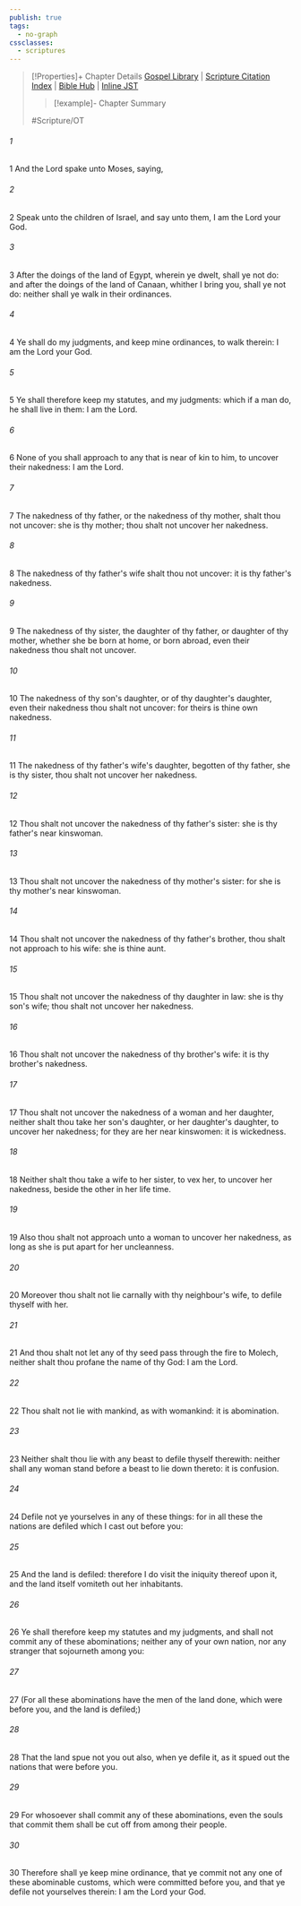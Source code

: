 ```yaml
---
publish: true
tags:
  - no-graph
cssclasses:
  - scriptures
---
```

>[!Properties]+ Chapter Details
>[Gospel Library](https://churchofjesuschrist.org/study/scriptures/ot/lev/18?lang=eng)    |    [Scripture Citation Index](https://scriptures.byu.edu/#06712::c06712)    |    [Bible Hub](https://biblehub.com/leviticus/18.htm)    |    [Inline JST](https://scripturetoolbox.com/html/ic/Leviticus/18.html)
>>[!example]- Chapter Summary
>> 
> 
>
>#Scripture/OT
###### 1
1 And the Lord spake unto Moses, saying,
###### 2
2 Speak unto the children of Israel, and say unto them, I am the Lord your God.
###### 3
3 After the doings of the land of Egypt, wherein ye dwelt, shall ye not do: and after the doings of the land of Canaan, whither I bring you, shall ye not do: neither shall ye walk in their ordinances.
###### 4
4 Ye shall do my judgments, and keep mine ordinances, to walk therein: I am the Lord your God.
###### 5
5 Ye shall therefore keep my statutes, and my judgments: which if a man do, he shall live in them: I am the Lord.
###### 6
6 None of you shall approach to any that is near of kin to him, to uncover their nakedness: I am the Lord.
###### 7
7 The nakedness of thy father, or the nakedness of thy mother, shalt thou not uncover: she is thy mother; thou shalt not uncover her nakedness.
###### 8
8 The nakedness of thy father's wife shalt thou not uncover: it is thy father's nakedness.
###### 9
9 The nakedness of thy sister, the daughter of thy father, or daughter of thy mother, whether she be born at home, or born abroad, even their nakedness thou shalt not uncover.
###### 10
10 The nakedness of thy son's daughter, or of thy daughter's daughter, even their nakedness thou shalt not uncover: for theirs is thine own nakedness.
###### 11
11 The nakedness of thy father's wife's daughter, begotten of thy father, she is thy sister, thou shalt not uncover her nakedness.
###### 12
12 Thou shalt not uncover the nakedness of thy father's sister: she is thy father's near kinswoman.
###### 13
13 Thou shalt not uncover the nakedness of thy mother's sister: for she is thy mother's near kinswoman.
###### 14
14 Thou shalt not uncover the nakedness of thy father's brother, thou shalt not approach to his wife: she is thine aunt.
###### 15
15 Thou shalt not uncover the nakedness of thy daughter in law: she is thy son's wife; thou shalt not uncover her nakedness.
###### 16
16 Thou shalt not uncover the nakedness of thy brother's wife: it is thy brother's nakedness.
###### 17
17 Thou shalt not uncover the nakedness of a woman and her daughter, neither shalt thou take her son's daughter, or her daughter's daughter, to uncover her nakedness; for they are her near kinswomen: it is wickedness.
###### 18
18 Neither shalt thou take a wife to her sister, to vex her, to uncover her nakedness, beside the other in her life time.
###### 19
19 Also thou shalt not approach unto a woman to uncover her nakedness, as long as she is put apart for her uncleanness.
###### 20
20 Moreover thou shalt not lie carnally with thy neighbour's wife, to defile thyself with her.
###### 21
21 And thou shalt not let any of thy seed pass through the fire to Molech, neither shalt thou profane the name of thy God: I am the Lord.
###### 22
22 Thou shalt not lie with mankind, as with womankind: it is abomination.
###### 23
23 Neither shalt thou lie with any beast to defile thyself therewith: neither shall any woman stand before a beast to lie down thereto: it is confusion.
###### 24
24 Defile not ye yourselves in any of these things: for in all these the nations are defiled which I cast out before you:
###### 25
25 And the land is defiled: therefore I do visit the iniquity thereof upon it, and the land itself vomiteth out her inhabitants.
###### 26
26 Ye shall therefore keep my statutes and my judgments, and shall not commit any of these abominations; neither any of your own nation, nor any stranger that sojourneth among you:
###### 27
27 (For all these abominations have the men of the land done, which were before you, and the land is defiled;)
###### 28
28 That the land spue not you out also, when ye defile it, as it spued out the nations that were before you.
###### 29
29 For whosoever shall commit any of these abominations, even the souls that commit them shall be cut off from among their people.
###### 30
30 Therefore shall ye keep mine ordinance, that ye commit not any one of these abominable customs, which were committed before you, and that ye defile not yourselves therein: I am the Lord your God.
